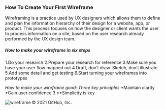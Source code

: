 ### **How To Create Your First Wireframe**

Wireframing is a practice used by UX designers which allows them to define and plan the information hierarchy of their design for a website, app, or product. This process focuses on how the designer or client wants the user to process information on a site, based on the user research already performed by the UX design team.

##### *How to make your wireframe in six steps*
1.Do your research
2.Prepare your research for reference
3.Make sure you have your user flow mapped out
4.Draft, don’t draw. Sketch, don’t illustrate
5.Add some detail and get testing
6.Start turning your wireframes into prototypes


*How to make your wireframe good: Three key principles*
*Maintain clarity
*Gain user confidence
3.**Simplicity is key


![wireframe](https://1.bp.blogspot.com/-PhyV5GH7jkY/XpjvXknqiwI/AAAAAAAAOjg/CUKFev6qC1EJ_MoRCmcptbRcSlVGTmaTgCLcBGAsYHQ/s1600/UX%2Bdesign%2Bcon%2Blicencia%2Bde%2BAdobeStock_265620187.jpg)
© 2021 GitHub, Inc.